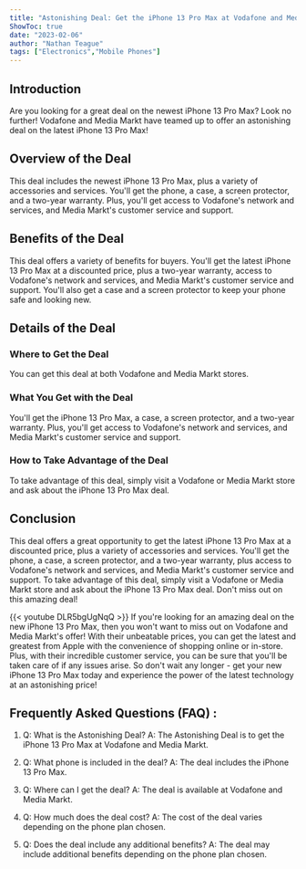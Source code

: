 ```yaml
---
title: "Astonishing Deal: Get the iPhone 13 Pro Max at Vodafone and Media Markt!"
ShowToc: true 
date: "2023-02-06"
author: "Nathan Teague" 
tags: ["Electronics","Mobile Phones"]
---
```

## Introduction 
Are you looking for a great deal on the newest iPhone 13 Pro Max? Look no further! Vodafone and Media Markt have teamed up to offer an astonishing deal on the latest iPhone 13 Pro Max! 

## Overview of the Deal
This deal includes the newest iPhone 13 Pro Max, plus a variety of accessories and services. You'll get the phone, a case, a screen protector, and a two-year warranty. Plus, you'll get access to Vodafone's network and services, and Media Markt's customer service and support. 

## Benefits of the Deal
This deal offers a variety of benefits for buyers. You'll get the latest iPhone 13 Pro Max at a discounted price, plus a two-year warranty, access to Vodafone's network and services, and Media Markt's customer service and support. You'll also get a case and a screen protector to keep your phone safe and looking new. 

## Details of the Deal

### Where to Get the Deal
You can get this deal at both Vodafone and Media Markt stores. 

### What You Get with the Deal
You'll get the iPhone 13 Pro Max, a case, a screen protector, and a two-year warranty. Plus, you'll get access to Vodafone's network and services, and Media Markt's customer service and support. 

### How to Take Advantage of the Deal
To take advantage of this deal, simply visit a Vodafone or Media Markt store and ask about the iPhone 13 Pro Max deal. 

## Conclusion
This deal offers a great opportunity to get the latest iPhone 13 Pro Max at a discounted price, plus a variety of accessories and services. You'll get the phone, a case, a screen protector, and a two-year warranty, plus access to Vodafone's network and services, and Media Markt's customer service and support. To take advantage of this deal, simply visit a Vodafone or Media Markt store and ask about the iPhone 13 Pro Max deal. Don't miss out on this amazing deal!

{{< youtube DLR5bgUgNqQ >}} 
If you're looking for an amazing deal on the new iPhone 13 Pro Max, then you won't want to miss out on Vodafone and Media Markt's offer! With their unbeatable prices, you can get the latest and greatest from Apple with the convenience of shopping online or in-store. Plus, with their incredible customer service, you can be sure that you'll be taken care of if any issues arise. So don't wait any longer - get your new iPhone 13 Pro Max today and experience the power of the latest technology at an astonishing price!

## Frequently Asked Questions (FAQ) :
1. Q: What is the Astonishing Deal?
A: The Astonishing Deal is to get the iPhone 13 Pro Max at Vodafone and Media Markt.

2. Q: What phone is included in the deal?
A: The deal includes the iPhone 13 Pro Max.

3. Q: Where can I get the deal?
A: The deal is available at Vodafone and Media Markt.

4. Q: How much does the deal cost?
A: The cost of the deal varies depending on the phone plan chosen.

5. Q: Does the deal include any additional benefits?
A: The deal may include additional benefits depending on the phone plan chosen.


